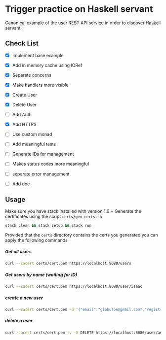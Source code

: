 # Trigger practice on Haskell servant 

Canonical example of the user REST API service 
in order to discover Haskell servant

## Check List

- [x] Implement base example
- [x] Add in memory cache using IORef
- [x] Separate concerns
- [x] Make handlers more visible
- [x] Create User
- [x] Delete User
- [ ] Add Auth
- [x] Add HTTPS
- [ ] Use custom monad
- [ ] Add meaningful tests
- [ ] Generate IDs for management
- [ ] Makes status codes more meaningful 
- [ ] separate error management
- [ ] Add doc


## Usage

Make sure you have stack installed with version 1.9.+
Generate the certificates using the script `certs/gen_certs.sh` 

```bash
stack clean && stack setup && stack run
```

Provided that the `certs` directory contains the certs you generated you can
apply the following commands


##### Get all users
```bash
curl --cacert certs/cert.pem https://localhost:8080/users
```

##### Get users by name (waiting for ID)
```bash
curl --cacert certs/cert.pem https://localhost:8080/user/isaac
```

##### create a new user
```bash
curl --cacert certs/cert.pem -d '{"email":"globulon@gmail.com","registration_date":"1971-08-28", "name":"omd"}' -H "Content-Type: application/json" -X POST https://localhost:8080/user
```

##### delete a user
```bash
curl -cacert certs/cert.pem -v -X DELETE https://localhost:8080/user/andrea
```